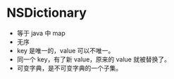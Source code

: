 # NSDictionary

- 等于 java 中 map
- 无序
- key 是唯一的，value 可以不唯一。
- 同一个 key，有了新 value，原来的 value 就被替换了。
- 可变字典，是不可变字典的一个子集。
